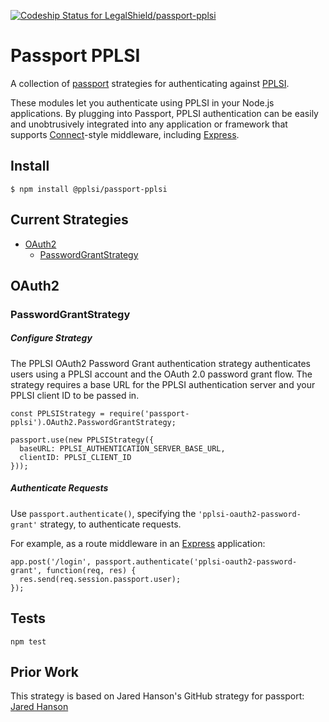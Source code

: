 [![Codeship Status for LegalShield/passport-pplsi](https://app.codeship.com/projects/257350e0-f4f5-0136-2f32-1e71af04627f/status?branch=master)](/projects/320798)

# Passport PPLSI
A collection of [passport](http://www.passportjs.org/) strategies for authenticating against [PPLSI](https://legalshield.com/).

These modules let you authenticate using PPLSI in your Node.js applications. By plugging into Passport, PPLSI authentication can be easily and unobtrusively integrated into any application or framework that supports [Connect](http://www.senchalabs.org/connect/)-style middleware, including [Express](http://expressjs.com/).

## Install
    $ npm install @pplsi/passport-pplsi

## Current Strategies
* [OAuth2](#oauth2)
  * [PasswordGrantStrategy](#passwordgrantstrategy)

## OAuth2

### PasswordGrantStrategy

##### Configure Strategy
The PPLSI OAuth2 Password Grant authentication strategy authenticates users using a PPLSI account and the OAuth 2.0 password grant flow. The strategy requires a base URL for the PPLSI authentication server and your PPLSI client ID to be passed in.

    const PPLSIStrategy = require('passport-pplsi').OAuth2.PasswordGrantStrategy;

    passport.use(new PPLSIStrategy({
      baseURL: PPLSI_AUTHENTICATION_SERVER_BASE_URL,
      clientID: PPLSI_CLIENT_ID
    }));

##### Authenticate Requests
Use `passport.authenticate()`, specifying the `'pplsi-oauth2-password-grant'` strategy, to authenticate requests.

For example, as a route middleware in an [Express](http://expressjs.com/) application:

    app.post('/login', passport.authenticate('pplsi-oauth2-password-grant', function(req, res) {
      res.send(req.session.passport.user);
    });

## Tests
    npm test

## Prior Work
This strategy is based on Jared Hanson's GitHub strategy for passport: [Jared Hanson](http://github.com/jaredhanson)
